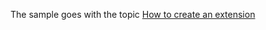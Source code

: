 The sample goes with the topic [How to create an extension](https://docs.microsoft.com/windows/uwp/launch-resume/how-to-create-an-extension?branch=twhitney-AppExtensionConceptual)

